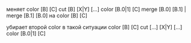 меняет
  color [B] [C]
  cut [B] [X|Y] [...]
  color [B.0|1] [C]
  merge [B.0] [B.1] | merge [B.1] [B.0]
  на
  color [B] [C]

убирает второй color в такой ситуации
  color [B] [C]
  cut [...] [X|Y] [...]
  color [B.0|1] [C]
